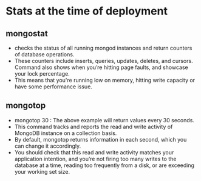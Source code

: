 # Stats at the time of deployment

## mongostat
- checks the status of all running mongod instances and return counters of database operations.
- These counters include inserts, queries, updates, deletes, and cursors. Command also shows when you’re hitting page faults, and showcase your lock percentage.
- This means that you're running low on memory, hitting write capacity or have some performance issue.

## mongotop
- mongotop 30 : The above example will return values every 30 seconds.
- This command tracks and reports the read and write activity of MongoDB instance on a collection basis.
- By default, mongotop returns information in each second, which you can change it accordingly.
- You should check that this read and write activity matches your application intention, and you’re not firing too many writes to the database at a time, reading too frequently from a disk, or are exceeding your working set size.
